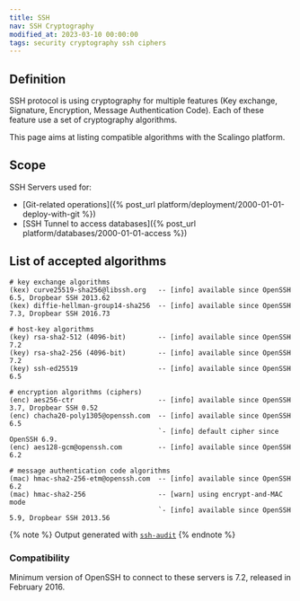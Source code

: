 ```yaml
---
title: SSH
nav: SSH Cryptography
modified_at: 2023-03-10 00:00:00
tags: security cryptography ssh ciphers
---
```


## Definition

SSH protocol is using cryptography for multiple features (Key exchange,
Signature, Encryption, Message Authentication Code). Each of these feature use
a set of cryptography algorithms.

This page aims at listing compatible algorithms with the Scalingo platform.

## Scope

SSH Servers used for:
* [Git-related operations]({% post_url platform/deployment/2000-01-01-deploy-with-git %})
* [SSH Tunnel to access databases]({% post_url platform/databases/2000-01-01-access %})

## List of accepted algorithms

```
# key exchange algorithms
(kex) curve25519-sha256@libssh.org   -- [info] available since OpenSSH 6.5, Dropbear SSH 2013.62
(kex) diffie-hellman-group14-sha256  -- [info] available since OpenSSH 7.3, Dropbear SSH 2016.73

# host-key algorithms
(key) rsa-sha2-512 (4096-bit)        -- [info] available since OpenSSH 7.2
(key) rsa-sha2-256 (4096-bit)        -- [info] available since OpenSSH 7.2
(key) ssh-ed25519                    -- [info] available since OpenSSH 6.5

# encryption algorithms (ciphers)
(enc) aes256-ctr                     -- [info] available since OpenSSH 3.7, Dropbear SSH 0.52
(enc) chacha20-poly1305@openssh.com  -- [info] available since OpenSSH 6.5
                                     `- [info] default cipher since OpenSSH 6.9.
(enc) aes128-gcm@openssh.com         -- [info] available since OpenSSH 6.2

# message authentication code algorithms
(mac) hmac-sha2-256-etm@openssh.com  -- [info] available since OpenSSH 6.2
(mac) hmac-sha2-256                  -- [warn] using encrypt-and-MAC mode
                                     `- [info] available since OpenSSH 5.9, Dropbear SSH 2013.56
```

{% note %}
  Output generated with [`ssh-audit`](https://github.com/jtesta/ssh-audit)
{% endnote %}

### Compatibility

Minimum version of OpenSSH to connect to these servers is 7.2, released in February 2016.
